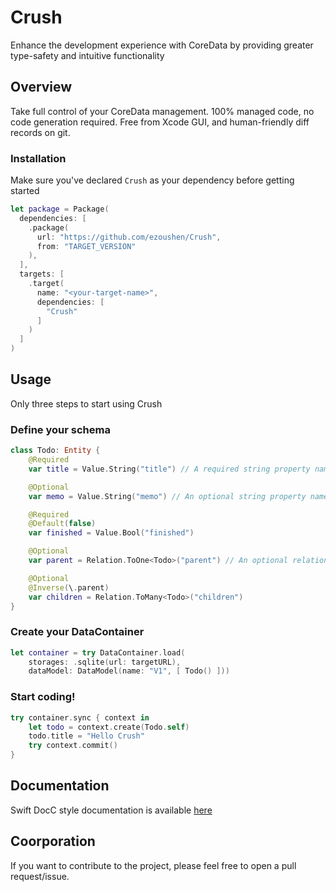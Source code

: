 # Crush

Enhance the development experience with CoreData by providing greater type-safety and intuitive functionality

## Overview

Take full control of your CoreData management. 
100% managed code, no code generation required. 
Free from Xcode GUI, and human-friendly diff records on git.

### Installation

Make sure you've declared `Crush` as your dependency before getting started 

```swift
let package = Package(
  dependencies: [
    .package(
      url: "https://github.com/ezoushen/Crush",
      from: "TARGET_VERSION"
    ),
  ],
  targets: [
    .target(
      name: "<your-target-name>",
      dependencies: [
        "Crush"
      ]
    )
  ]
)
```

## Usage

Only three steps to start using Crush

### Define your schema

```swift
class Todo: Entity {
    @Required
    var title = Value.String("title") // A required string property named "title"

    @Optional
    var memo = Value.String("memo") // An optional string property named "memo"

    @Required
    @Default(false)
    var finished = Value.Bool("finished")

    @Optional
    var parent = Relation.ToOne<Todo>("parent") // An optional relationship to another Todo

    @Optional
    @Inverse(\.parent)
    var children = Relation.ToMany<Todo>("children")
}
```

### Create your DataContainer

```swift
let container = try DataContainer.load(
    storages: .sqlite(url: targetURL), 
    dataModel: DataModel(name: "V1", [ Todo() ]))
```

### Start coding!

```swift
try container.sync { context in
    let todo = context.create(Todo.self)
    todo.title = "Hello Crush"
    try context.commit()
}
```

## Documentation

Swift DocC style documentation is available [here](https://ezoushen.github.io/Crush/documentation/crush)

## Coorporation

If you want to contribute to the project, please feel free to open a pull request/issue. 
